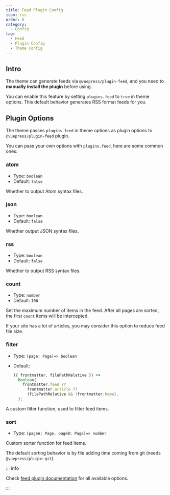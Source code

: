 ```yaml
---
title: Feed Plugin Config
icon: rss
order: 8
category:
  - Config
tag:
  - Feed
  - Plugin Config
  - Theme Config
---
```


## Intro

The theme can generate feeds via `@vuepress/plugin-feed`, and you need to **manually install the plugin** before using.

You can enable this feature by setting `plugins.feed` to `true` in theme options. This default behavior generates RSS format feeds for you.

## Plugin Options

The theme passes `plugins.feed` in theme options as plugin options to `@vuepress/plugin-feed` plugin.

You can pass your own options with `plugins.feed`, here are some common ones:

### atom

- Type: `boolean`
- Default: `false`

Whether to output Atom syntax files.

### json

- Type: `boolean`
- Default: `false`

Whether output JSON syntax files.

### rss

- Type: `boolean`
- Default: `false`

Whether to output RSS syntax files.

### count

- Type: `number`
- Default: `100`

Set the maximum number of items in the feed. After all pages are sorted, the first `count` items will be intercepted.

If your site has a lot of articles, you may consider this option to reduce feed file size.

### filter

- Type: `(page: Page)=> boolean`
- Default:

  ```js
  ({ frontmatter, filePathRelative }) =>
    Boolean(
      frontmatter.feed ??
        frontmatter.article ??
        (filePathRelative && !frontmatter.home),
    );
  ```

A custom filter function, used to filter feed items.

### sort

- Type: `(pageA: Page, pageB: Page)=> number`

Custom sorter function for feed items.

The default sorting behavior is by file adding time coming from git (needs `@vuepress/plugin-git`).

::: info

Check [feed plugin documentation][feed-config] for all available options.

:::

[feed-config]: https://ecosystem.vuejs.press/plugins/feed/
